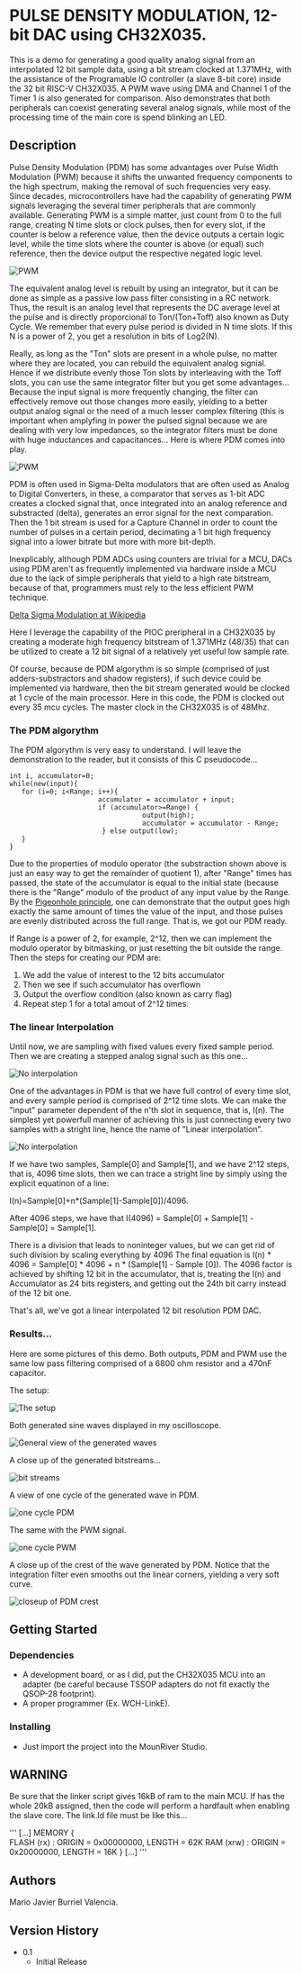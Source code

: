 # PULSE DENSITY MODULATION, 12-bit DAC using CH32X035.

This is a demo for generating a good quality analog signal from an interpolated 12 bit sample data, 
using a bit stream clocked at 1.371MHz, with the assistance of the Programable IO controller (a slave 8-bit core) 
inside the 32 bit RISC-V CH32X035. A PWM wave using DMA and Channel 1 of the Timer 1 is also generated for
comparison. Also demonstrates that both peripherals can coexist generating several analog signals, while most
of the processing time of the main core is spend blinking an LED.

## Description

Pulse Density Modulation (PDM) has some advantages over Pulse Width Modulation (PWM) because it shifts the unwanted
frequency components to the high spectrum, making the removal of such frequencies very easy. Since decades, 
microcontrollers have had the capability of generating PWM signals leveraging the several timer peripherals that are
commonly available. Generating PWM is a simple matter, just count from 0 to the full range, creating N time slots or
clock pulses, then for every slot, if the counter is below a reference value, then the device outputs a certain 
logic level, while the time slots where the counter is above (or equal) such reference, then the device output the 
respective negated logic level.

![PWM](Pictures/PWM.png)


The equivalent analog level is rebuilt by using an integrator, but it can be done as simple as a passive low pass filter
consisting in a RC network. Thus, the result is an analog level that represents the DC average level at the pulse and is
directly proporcional to Ton/(Ton+Toff) also known as Duty Cycle. We remember that every pulse period is divided in N time
slots. If this N is a power of 2, you get a resolution in bits of Log2(N).

Really, as long as the "Ton" slots are present in a whole pulse, no matter where they are located, you can rebuild the 
equivalent analog signial. Hence if we distribute evenly those Ton slots by interleaving with the Toff slots, you can 
use the same integrator filter but you get some advantages... Because the input signal is more frequently changing, the
filter can effectively remove out those changes more easily, yielding to a better output analog signal or the need of a
much lesser complex filtering (this is important when amplyfing in power the pulsed signal because we are dealing with
very low impedances, so the integrator filters must be done with huge inductances and capacitances... Here is where PDM
comes into play.

![PWM](Pictures/PDM.png)

PDM is often used in Sigma-Delta modulators that are often used as Analog to Digital Converters, in these, a comparator that
serves as 1-bit ADC creates a clocked signal that, once integrated into an analog reference and substracted (delta), generates
an error signal for the next comparation. Then the 1 bit stream is used for a Capture Channel in order to count the number
of pulses in a certain period, decimating a 1 bit high frequency signal into a lower bitrate but more with more bit-depth.

Inexplicably, although PDM ADCs using counters are trivial for a MCU, DACs using PDM aren't as frequently implemented via 
hardware inside a MCU due to the lack of simple peripherals that yield to a high rate bitstream, because of that, programmers 
must rely to the less efficient PWM technique.  

[Delta Sigma Modulation at Wikipedia](https://en.wikipedia.org/wiki/Delta-sigma_modulation)

Here I leverage the capability of the PIOC preripheral in a CH32X035 by creating a moderate high frequency bitstream of 1.371MHz
(48/35) that can be utilized to create a 12 bit signal of a relatively yet useful low sample rate.

Of course, because de PDM algorythm is so simple (comprised of just adders-substractors and shadow registers), if such device
could be implemented via hardware, then the bit stream generated would be clocked at 1 cycle of the main processor. Here in this
code, the PDM is clocked out every 35 mcu cycles. The master clock in the CH32X035 is of 48Mhz.

### The PDM algorythm

The PDM algorythm is very easy to understand. I will leave the demonstration to the reader, but it consists of this C pseudocode...
```
int i, accumulator=0;
while(new(input){
   for (i=0; i<Range; i++){
                      accumulator = accumulator + input;
                      if (accumulator>=Range) {
                                 output(high);
                                 accumulator = accumulator - Range;
                       } else output(low);
   }
}
```  

Due to the properties of modulo operator (the substraction shown above is just an easy way to get the remainder of quotient 1), 
after "Range" times has passed, the state of the accumulator is equal to the initial state (because there is the "Range" modulo of the
product of any input value by the Range. By the [Pigeonhole principle](https://en.wikipedia.org/wiki/Pigeonhole_principle), one can 
demonstrate that the output goes high exactly the same amount of times the value of the input, and those pulses are evenly distributed
across the full range. That is, we got our PDM ready.

If Range is a power of 2, for example, 2^12, then we can implement the modulo operator by bitmasking, or just resetting the bit outside the range. Then the
steps for creating our PDM are:

1. We add the value of interest to the 12 bits accumulator
2. Then we see if such accumulator has overflown
3. Output the overflow condition (also known as carry flag)
4. Repeat step 1 for a total amout of 2^12 times.

### The linear Interpolation

Until now, we are sampling with fixed values every fixed sample period. Then we are creating a stepped analog signal such as this one...

![No interpolation](Pictures/No%20Interp.png)

One of the advantages in PDM is that we have full control of every time slot, and every sample period is comprised of 2^12 time slots.
We can make the "input" parameter dependent of the n'th slot in sequence, that is, I(n). The simplest yet powerfull manner of
achieving this is just connecting every two samples with a stright line, hence the name of "Linear interpolation".

![No interpolation](Pictures/Linear%20Interp.png)


If we have two samples, Sample[0] and Sample[1], and we have 2^12 steps, that is, 4096 time slots, then we can trace a stright line by simply using the explicit equatinon of a line:

I(n)=Sample[0]+n*(Sample[1]-Sample[0])/4096. 

After 4096 steps, we have that I(4096) = Sample[0] + Sample[1] - Sample[0] = Sample[1].

There is a division that leads to noninteger values, but we can get rid of such division by scaling everything by 4096
The final equation is I(n) * 4096 = Sample[0] * 4096 + n * (Sample[1] - Sample [0]). The 4096 factor is achieved by shifting 12 bit in the accumulator, 
that is, treating the I(n) and Accumulator as 24 bits registers, and getting out the 24th bit carry instead of the 12 bit one.

That's all, we've got a linear interpolated 12 bit resolution PDM DAC.

### Results...

Here are some pictures of this demo. Both outputs, PDM and PWM use the same low pass filtering comprised of a 6800 ohm resistor and a 470nF capacitor.

The setup:

![The setup](Pictures/MCU_Shot.jpg)

Both generated sine waves displayed in my oscilloscope.

![General view of the generated waves](Pictures/1726301496000.jpg)

A close up of the generated bitstreams...

![bit streams](Pictures/1726301496241.jpg)

A view of one cycle of the generated wave in PDM.

![one cycle PDM](Pictures/1726301496484.jpg)

The same with the PWM signal.

![one cycle PWM](Pictures/1726301496361.jpg)

A close up of the crest of the wave generated by PDM. Notice that the integration filter even smooths out the linear corners, yielding a very soft curve.

![closeup of PDM crest](Pictures/1726301497530.jpg)

## Getting Started

### Dependencies

* A development board, or as I did, put the CH32X035 MCU into an adapter (be careful because TSSOP adapters do not fit exactly the QSOP-28 footprint).
* A proper programmer (Ex. WCH-LinkE).

### Installing

* Just import the project into the MounRiver Studio.

## WARNING

Be sure that the linker script gives 16kB of ram to the main MCU. If has the whole 20kB assigned, then the code will perform a hardfault when enabling the slave core.
The link.ld file must be like this...

'''
[...]
MEMORY
{  
	FLASH (rx) : ORIGIN = 0x00000000, LENGTH = 62K
	RAM (xrw) : ORIGIN = 0x20000000, LENGTH = 16K
}
[...]
'''

## Authors

Mario Javier Burriel Valencia.

## Version History

* 0.1
    * Initial Release

